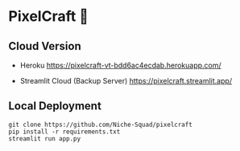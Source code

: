 # PixelCraft 🎨

## Cloud Version

- Heroku
<https://pixelcraft-vt-bdd6ac4ecdab.herokuapp.com/>

- Streamlit Cloud (Backup Server)
<https://pixelcraft.streamlit.app/>

## Local Deployment

```shell
git clone https://github.com/Niche-Squad/pixelcraft
pip install -r requirements.txt
streamlit run app.py
```
